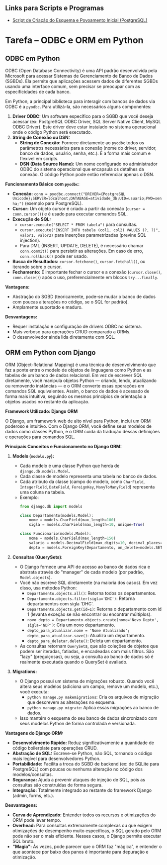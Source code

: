 ## Links para Scripts e Programas

* [Script de Criação do Esquema e Povoamento Inicial (PostgreSQL)](./scripts_db/schema_e_dados_atividadesbd.sql)


# Tarefa – ODBC e ORM em Python

## ODBC em Python

ODBC (Open Database Connectivity) é uma API padrão desenvolvida pela Microsoft para acessar Sistemas de Gerenciamento de Banco de Dados (SGBDs). Ela permite que aplicações acessem dados de diferentes SGBDs usando uma interface comum, sem precisar se preocupar com as especificidades de cada banco.

Em Python, a principal biblioteca para interagir com bancos de dados via ODBC é a `pyodbc`. Para utilizá-la, são necessários alguns componentes:

1.  **Driver ODBC:** Um software específico para o SGBD que você deseja acessar (ex: PostgreSQL ODBC Driver, SQL Server Native Client, MySQL ODBC Driver). Este driver deve estar instalado no sistema operacional onde o código Python será executado.
2.  **String de Conexão ou DSN:**
    * **String de Conexão:** Fornece diretamente ao `pyodbc` todos os parâmetros necessários para a conexão (nome do driver, servidor, banco de dados, usuário, senha, etc.). É a forma mais comum e flexível em scripts.
    * **DSN (Data Source Name):** Um nome configurado no administrador ODBC do sistema operacional que encapsula os detalhes da conexão. O código Python pode então referenciar apenas o DSN.

**Funcionamento Básico com `pyodbc`:**

* **Conexão:** `conn = pyodbc.connect("DRIVER={PostgreSQL Unicode};SERVER=localhost;DATABASE=atividade_db;UID=usuario;PWD=senha;")` (exemplo para PostgreSQL).
* **Cursor:** Um objeto cursor é criado a partir da conexão (`cursor = conn.cursor()`) e é usado para executar comandos SQL.
* **Execução de SQL:**
    * `cursor.execute("SELECT * FROM tabela")` para consultas.
    * `cursor.execute("INSERT INTO tabela (col1, col2) VALUES (?, ?)", valor1, valor2)` para inserções parametrizadas (previne SQL injection).
    * Para DML (INSERT, UPDATE, DELETE), é necessário chamar `conn.commit()` para persistir as alterações. Em caso de erro, `conn.rollback()` pode ser usado.
* **Busca de Resultados:** `cursor.fetchone()`, `cursor.fetchall()`, ou iterando sobre o cursor.
* **Fechamento:** É importante fechar o cursor e a conexão (`cursor.close()`, `conn.close()`) após o uso, preferencialmente em blocos `try...finally`.

**Vantagens:**
* Abstração do SGBD (teoricamente, pode-se mudar o banco de dados com poucas alterações no código, se o SQL for padrão).
* Amplamente suportado e maduro.

**Desvantagens:**
* Requer instalação e configuração de drivers ODBC no sistema.
* Mais verboso para operações CRUD comparado a ORMs.
* O desenvolvedor ainda lida diretamente com SQL.

## ORM em Python com Django

ORM (Object-Relational Mapping) é uma técnica de desenvolvimento que faz a ponte entre o modelo de objetos de linguagens como Python e as tabelas de um banco de dados relacional. Em vez de escrever SQL diretamente, você manipula objetos Python — criando, lendo, atualizando ou removendo instâncias — e o ORM converte essas operações em comandos SQL equivalentes. Assim, o banco de dados é acessado de forma mais intuitiva, seguindo os mesmos princípios de orientação a objetos usados no restante da aplicação.

**Framework Utilizado: Django ORM**

O Django, um framework web de alto nível para Python, inclui um ORM poderoso e intuitivo. Com o Django ORM, você define seus modelos de dados como classes Python, e o ORM cuida da tradução dessas definições e operações para comandos SQL.

**Principais Conceitos e Funcionamento no Django ORM:**

1.  **Models (`models.py`):**
    * Cada modelo é uma classe Python que herda de `django.db.models.Model`.
    * Cada classe de modelo representa uma tabela no banco de dados.
    * Cada atributo da classe (campo do modelo, como `CharField`, `IntegerField`, `DateField`, `ForeignKey`, `ManyToManyField`) representa uma coluna na tabela.
    * Exemplo:
        ```python
        from django.db import models

        class Departamento(models.Model):
            nome = models.CharField(max_length=100)
            sigla = models.CharField(max_length=10, unique=True)

        class Funcionario(models.Model):
            nome = models.CharField(max_length=150)
            salario = models.DecimalField(max_digits=10, decimal_places=2) # Exemplo, Django usa DecimalField para dinheiro
            depto = models.ForeignKey(Departamento, on_delete=models.SET_NULL, null=True)
        ```

2.  **Consultas (QuerySets):**
    * O Django fornece uma API de acesso ao banco de dados rica e abstrata através do "manager" de cada modelo (por padrão, `Model.objects`).
    * Você não escreve SQL diretamente (na maioria dos casos). Em vez disso, usa métodos Python:
        * `Departamento.objects.all()`: Retorna todos os departamentos.
        * `Departamento.objects.filter(sigla='DHC')`: Retorna departamentos com sigla 'DHC'.
        * `Departamento.objects.get(id=1)`: Retorna o departamento com id 1 (levanta exceção se não encontrar ou encontrar múltiplos).
        * `novo_depto = Departamento.objects.create(nome='Novo Depto', sigla='NDP')`: Cria um novo departamento.
        * `depto_para_atualizar.nome = 'Nome Atualizado'; depto_para_atualizar.save()`: Atualiza um departamento.
        * `depto_para_deletar.delete()`: Deleta um departamento.
    * As consultas retornam `QuerySet`s, que são coleções de objetos que podem ser iteradas, fatiadas, e encadeadas com mais filtros. São "lazy" (preguiçosas), ou seja, a consulta ao banco de dados só é realmente executada quando o QuerySet é avaliado.

3.  **Migrations:**
    * O Django possui um sistema de migrações robusto. Quando você altera seus modelos (adiciona um campo, remove um modelo, etc.), você executa:
        * `python manage.py makemigrations`: Cria os arquivos de migração que descrevem as alterações no esquema.
        * `python manage.py migrate`: Aplica essas migrações ao banco de dados.
    * Isso mantém o esquema do seu banco de dados sincronizado com seus modelos Python de forma controlada e versionada.

**Vantagens do Django ORM:**
* **Desenvolvimento Rápido:** Reduz significativamente a quantidade de código boilerplate para operações CRUD.
* **Abstração de SQL:** Escreve-se Python, não SQL, tornando o código mais legível para desenvolvedores Python.
* **Portabilidade:** Facilita a troca do SGBD de backend (ex: de SQLite para PostgreSQL) com poucas ou nenhuma alteração no código dos modelos/consultas.
* **Segurança:** Ajuda a prevenir ataques de injeção de SQL, pois as consultas são construídas de forma segura.
* **Integração:** Totalmente integrado ao restante do framework Django (admin, forms, etc.).

**Desvantagens:**
* **Curva de Aprendizado:** Entender todos os recursos e otimizações do ORM pode levar tempo.
* **Overhead:** Para consultas extremamente complexas ou que exigem otimizações de desempenho muito específicas, o SQL gerado pelo ORM pode não ser o mais eficiente. Nesses casos, o Django permite executar SQL bruto.
* **"Magia":** Às vezes, pode parecer que o ORM faz "mágica", e entender o que acontece por baixo dos panos é importante para depuração e otimização.